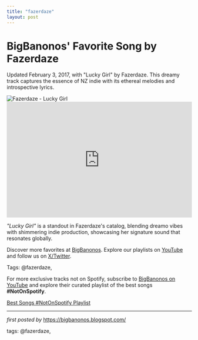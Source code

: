 ```yaml
---
title: "fazerdaze"
layout: post
---
```

<!-- Post Title -->
<h1 >BigBanonos' Favorite Song by Fazerdaze</h1> <!-- Introductory Text -->
<p >Updated February 3, 2017, with "Lucky Girl" by Fazerdaze. This dreamy track captures the essence of NZ indie with its ethereal melodies and introspective lyrics.</p> <!-- Featured Image -->
<div > <img src="https://i1.sndcdn.com/artworks-OdLE6Yxwo8dZ-0-t500x500.jpg" alt="Fazerdaze - Lucky Girl" />
</div> <!-- YouTube Video Embed -->
<div > <iframe width="100%" height="315" src="https://www.youtube.com/embed/My4j3vgFxbE" title="Fazerdaze - Lucky Girl (Official Video)" frameborder="0" allow="accelerometer; autoplay; clipboard-write; encrypted-media; gyroscope; picture-in-picture; web-share" referrerpolicy="strict-origin-when-cross-origin" allowfullscreen></iframe>
</div> <!-- Song Information -->
<div > <p><em>"Lucky Girl"</em> is a standout in Fazerdaze's catalog, blending dreamo vibes with shimmering indie production, showcasing her signature sound that resonates globally.</p>
</div> <!-- Footer Links -->
<div > <p>Discover more favorites at <a href="https://bigbanonos.blogspot.com/" target="_blank">BigBanonos</a>. Explore our playlists on <a href="https://www.youtube.com/@BigBanonos" target="_blank">YouTube</a> and follow us on <a href="https://x.com/bigbanonos" target="_blank">X/Twitter</a>.</p>
</div> <!-- Tags -->
<p >Tags: @fazerdaze,</p>


<!--Subscribe and Playlist Links-->
<div>
    <p>For more exclusive tracks not on Spotify, subscribe to <a href="https://www.youtube.com/@BigBanonos" target="_blank">BigBanonos on YouTube</a> and explore their curated playlist of the best songs <strong>#NotOnSpotify</strong>.</p>
    <p><a href="https://www.youtube.com/playlist?list=PLtuNtuTatqI0kFahUCbtbfenC_ET5O_tr" target="_blank">Best Songs #NotOnSpotify Playlist<br /></a></p></div>

<hr />

<p><em>first posted by</em> <a href="https://bigbanonos.blogspot.com/" rel="noopener" target="_new">https://bigbanonos.blogspot.com/</a></p>

<p>tags: @fazerdaze,</p>
